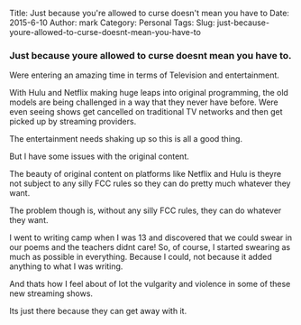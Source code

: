 Title: Just because you're allowed to curse doesn't mean you have to
Date: 2015-6-10
Author: mark
Category: Personal
Tags: 
Slug: just-because-youre-allowed-to-curse-doesnt-mean-you-have-to
### Just because youre allowed to curse doesnt mean you have to.

Were entering an amazing time in terms of Television and entertainment.

With Hulu and Netflix making huge leaps into original programming, the old models are being challenged in a way that they never have before. Were even seeing shows get cancelled on traditional TV networks and then get picked up by streaming providers.

The entertainment needs shaking up so this is all a good thing.

But I have some issues with the original content.

The beauty of original content on platforms like Netflix and Hulu is theyre not subject to any silly FCC rules so they can do pretty much whatever they want.

The problem though is, without any silly FCC rules, they can do whatever they want.

I went to writing camp when I was 13 and discovered that we could swear in our poems and the teachers didnt care! So, of course, I started swearing as much as possible in everything. Because I could, not because it added anything to what I was writing.

And thats how I feel about of lot the vulgarity and violence in some of these new streaming shows.

Its just there because they can get away with it.


